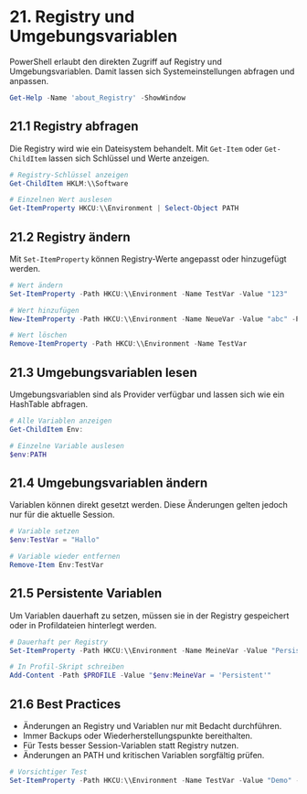 # 21. Registry und Umgebungsvariablen

PowerShell erlaubt den direkten Zugriff auf Registry und Umgebungsvariablen. Damit lassen sich Systemeinstellungen abfragen und anpassen.

```powershell
Get-Help -Name 'about_Registry' -ShowWindow
```

## 21.1 Registry abfragen

Die Registry wird wie ein Dateisystem behandelt. Mit `Get-Item` oder `Get-ChildItem` lassen sich Schlüssel und Werte anzeigen.

```powershell
# Registry-Schlüssel anzeigen
Get-ChildItem HKLM:\\Software

# Einzelnen Wert auslesen
Get-ItemProperty HKCU:\\Environment | Select-Object PATH
```

## 21.2 Registry ändern

Mit `Set-ItemProperty` können Registry-Werte angepasst oder hinzugefügt werden.

```powershell
# Wert ändern
Set-ItemProperty -Path HKCU:\\Environment -Name TestVar -Value "123"

# Wert hinzufügen
New-ItemProperty -Path HKCU:\\Environment -Name NeueVar -Value "abc" -PropertyType String

# Wert löschen
Remove-ItemProperty -Path HKCU:\\Environment -Name TestVar
```

## 21.3 Umgebungsvariablen lesen

Umgebungsvariablen sind als Provider verfügbar und lassen sich wie ein HashTable abfragen.

```powershell
# Alle Variablen anzeigen
Get-ChildItem Env:

# Einzelne Variable auslesen
$env:PATH
```

## 21.4 Umgebungsvariablen ändern

Variablen können direkt gesetzt werden. Diese Änderungen gelten jedoch nur für die aktuelle Session.

```powershell
# Variable setzen
$env:TestVar = "Hallo"

# Variable wieder entfernen
Remove-Item Env:TestVar
```

## 21.5 Persistente Variablen

Um Variablen dauerhaft zu setzen, müssen sie in der Registry gespeichert oder in Profildateien hinterlegt werden.

```powershell
# Dauerhaft per Registry
Set-ItemProperty -Path HKCU:\\Environment -Name MeineVar -Value "Persistent"

# In Profil-Skript schreiben
Add-Content -Path $PROFILE -Value "$env:MeineVar = 'Persistent'"
```

## 21.6 Best Practices

* Änderungen an Registry und Variablen nur mit Bedacht durchführen.
* Immer Backups oder Wiederherstellungspunkte bereithalten.
* Für Tests besser Session-Variablen statt Registry nutzen.
* Änderungen an PATH und kritischen Variablen sorgfältig prüfen.

```powershell
# Vorsichtiger Test
Set-ItemProperty -Path HKCU:\\Environment -Name TestVar -Value "Demo" -WhatIf
```
